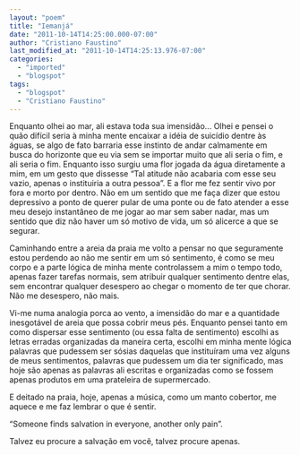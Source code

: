 ```yaml
---
layout: "poem"
title: "Iemanjá"
date: "2011-10-14T14:25:00.000-07:00"
author: "Cristiano Faustino"
last_modified_at: "2011-10-14T14:25:13.976-07:00"
categories:
  - "imported"
  - "blogspot"
tags:
  - "blogspot"
  - "Cristiano Faustino"
---
```


Enquanto olhei ao mar, ali estava toda sua imensidão... Olhei e pensei o quão difícil seria à minha mente encaixar a idéia de suicídio dentre às águas, se algo de fato barraria esse instinto de andar calmamente em busca do horizonte que eu via sem se importar muito que ali seria o fim, e ali seria o fim. Enquanto isso surgiu uma flor jogada da água diretamente a mim, em um gesto que dissesse “Tal atitude não acabaria com esse seu vazio, apenas o instituiria a outra pessoa”. E a flor me fez sentir vivo por fora e morto por dentro. Não em um sentido que me faça dizer que estou depressivo a ponto de querer pular de uma ponte ou de fato atender a esse meu desejo instantâneo de me jogar ao mar sem saber nadar, mas um sentido que diz não haver um só motivo de vida, um só alicerce a que se segurar.

Caminhando entre a areia da praia me volto a pensar no que seguramente estou perdendo ao não me sentir em um só sentimento, é como se meu corpo e a parte lógica de minha mente controlassem a mim o tempo todo, apenas fazer tarefas normais, sem atribuir qualquer sentimento dentre elas, sem encontrar qualquer desespero ao chegar o momento de ter que chorar. Não me desespero, não mais.

Vi-me numa analogia porca ao vento, a imensidão do mar e a quantidade inesgotável de areia que possa cobrir meus pés. Enquanto pensei tanto em como dispersar esse sentimento (ou essa falta de sentimento) escolhi as letras erradas organizadas da maneira certa, escolhi em minha mente lógica palavras que pudessem ser sósias daquelas que instituíram uma vez alguns de meus sentimentos, palavras que pudessem um dia ter significado, mas hoje são apenas as palavras ali escritas e organizadas como se fossem apenas produtos em uma prateleira de supermercado.

E deitado na praia, hoje, apenas a música, como um manto cobertor, me aquece e me faz lembrar o que é sentir.

<span lang="EN-US" style="mso-ansi-language: EN-US;">“Someone finds salvation in everyone, another only pain”.

Talvez eu procure a salvação em você, talvez procure apenas.</span>